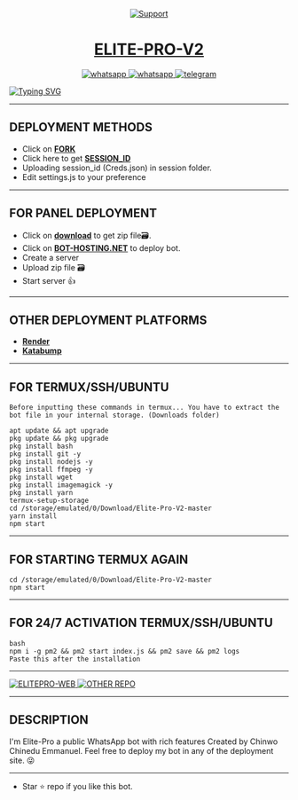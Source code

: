 <p align="center">
  <a href="https://chat.whatsapp.com/IozXlwmmRzJ24un1jtjEZ2">
    <img alt=Support weight="10" src="https://i.ibb.co/4Z1G2Bwz/file-XKVy-Fx-YD1t-Divb-Gsg43t-YE.webp"> 
    </p>
<h1 align="center">ELITE-PRO-V2</h1>
<p align="center"> 
    </p>
<p align="center">
  <a aria-label="Join our chats" href="https://chat.whatsapp.com/IozXlwmmRzJ24un1jtjEZ2" target="_blank">
    <img alt="whatsapp" src="https://img.shields.io/badge/Join Group chat-25D366?style=for-the-badge&logo=whatsapp&logoColor=white" />
    <a align="center">
  <a aria-label="Follow Channel" href="https://whatsapp.com/channel/0029VaXaqHII1rcmdDBBsd3g" target="_blank">
    <img alt="whatsapp" src="https://img.shields.io/badge/Follow Channel-25D366?style=for-the-badge&logo=whatsapp&logoColor=white" />
</a>
<a aria-label="Chat me" href="https://t.me/elitepro_md" target="_blank">
    <img alt="telegram" src="https://img.shields.io/badge/Telegram Group-24A1DE?style=for-the-badge&logo=telegram&logoColor=white" />
  </a>
</p>
      
   [![Typing SVG](https://readme-typing-svg.herokuapp.com?font=Rockstar-ExtraBold&color=BBDEFB&lines=WELCOME+TO+ELITE+PRO+V2+MADE+BY;CHINWO+CHINEDU+EMMANUEL;THANKS+FOR+VISITING+MY+REPO)](https://git.io/typing-svg)  
   
 ---

## DEPLOYMENT METHODS

- Click on **[FORK](https://github.com/elite-md/Elite-Pro-V2/fork)**
- Click here to get **[SESSION_ID](https://elitepro-sessions.onrender.com)**
- Uploading session_id (Creds.json) in session folder.
- Edit settings.js to your preference 

---

## FOR PANEL DEPLOYMENT

- Click on **[download](https://elite-pro-v2-verification.vercel.app/)** to get zip file🗃.
- Click on **[BOT-HOSTING.NET](https://bot-hosting.net/)** to deploy bot.
- Create a server
- Upload zip file 🗃️ 
- Start server 👍

---

## OTHER DEPLOYMENT PLATFORMS
- **[Render](https://render.com)**
- **[Katabump](https://dashboard.katabump.com/auth/login)**

---

## FOR TERMUX/SSH/UBUNTU
```
Before inputting these commands in termux... You have to extract the bot file in your internal storage. (Downloads folder)

apt update && apt upgrade
pkg update && pkg upgrade
pkg install bash
pkg install git -y
pkg install nodejs -y 
pkg install ffmpeg -y 
pkg install wget
pkg install imagemagick -y
pkg install yarn
termux-setup-storage
cd /storage/emulated/0/Download/Elite-Pro-V2-master
yarn install
npm start
```
---

## FOR STARTING TERMUX AGAIN
```
cd /storage/emulated/0/Download/Elite-Pro-V2-master
npm start
```
---

## FOR 24/7 ACTIVATION TERMUX/SSH/UBUNTU
```
bash
npm i -g pm2 && pm2 start index.js && pm2 save && pm2 logs
Paste this after the installation
```
---

<p align="Left">
    <a align="center">
  <a aria-label="WEBSITE" href="https://elitepro-website.vercel.app/" target="_blank">
    <img alt="ELITEPRO-WEB" src="https://img.shields.io/badge/ELITEPRO WEB-25D366?style=for-the-badge&logo=online&logoColor=white" />
</a>
<a aria-label="NEW REPO" href="https://github.com/elite-md/ELITEPRO" target="_blank">
    <img alt="OTHER REPO" src="https://img.shields.io/badge/NEW REPO-0E1241?style=for-the-badge&logo=github&logoColor=white" />
  </a>
</p>

---

  ## DESCRIPTION
I'm Elite-Pro a public WhatsApp bot with rich features Created by Chinwo Chinedu Emmanuel. Feel free to deploy my bot in any of the deployment site. 😜

 --- 
- Star ⭐ repo if you like this bot.
